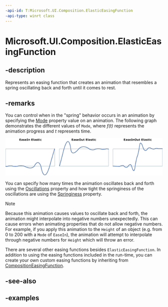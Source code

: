 ```yaml
---
-api-id: T:Microsoft.UI.Composition.ElasticEasingFunction
-api-type: winrt class
---
```


# Microsoft.UI.Composition.ElasticEasingFunction

<!--
public sealed class ElasticEasingFunction : Microsoft.UI.Composition.CompositionEasingFunction
-->


## -description

Represents an easing function that creates an animation that resembles a spring oscillating back and forth until it comes to rest.

## -remarks

You can control when in the "spring" behavior occurs in an animation by specifying the [Mode](elasticeasingfunction_mode.md) property value on an animation. The following graph demonstrates the different values of `Mode`, where _f(t)_ represents the animation progress and _t_ represents time.

<img alt="Graphs that show the effect of different mode values" src="images/elasticease-graph.png"/>

You can specify how many times the animation oscillates back and forth using the [Oscillations](elasticeasingfunction_oscillations.md) property and how tight the springiness of the oscillations are using the [Springiness](elasticeasingfunction_springiness.md) property.

> [!NOTE]
> Because this animation causes values to oscillate back and forth, the animation might interpolate into negative numbers unexpectedly. This can cause errors when animating properties that do not allow negative numbers. For example, if you apply this animation to the `Height` of an object (e.g. from 0 to 200 with a `Mode` of `EaseIn`), the animation will attempt to interpolate through negative numbers for `Height` which will throw an error.

There are several other easing functions besides `ElasticEasingFunction`. In addition to using the easing functions included in the run-time, you can create your own custom easing functions by inheriting from [CompositionEasingFunction](compositioneasingfunction.md).

## -see-also

## -examples


